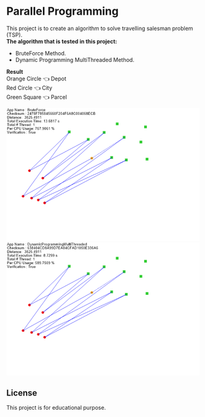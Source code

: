 # Parallel Programming  
This project is to create an algorithm to solve travelling salesman problem (TSP).  
**The algorithm that is tested in this project:**  
* BruteForce Method.
* Dynamic Programming MultiThreaded Method.

**Result**  
Orange Circle :point_left: Depot  
Red Circle :point_left: City  
Green Square :point_left: Parcel  
  
![picture alt](https://github.com/EricYoong/Parallel-Programming/blob/main/Images/13_6817%20%203825_4911%20BruteForce.png "Brute Force Method")  
![picture alt](https://github.com/EricYoong/Parallel-Programming/blob/main/Images/8_7299%20%203825_4911%20DynamicProgrammingMultiThreaded.png "Dynamic Programming MultiThreaded Method")  

## License
This project is for educational purpose.
